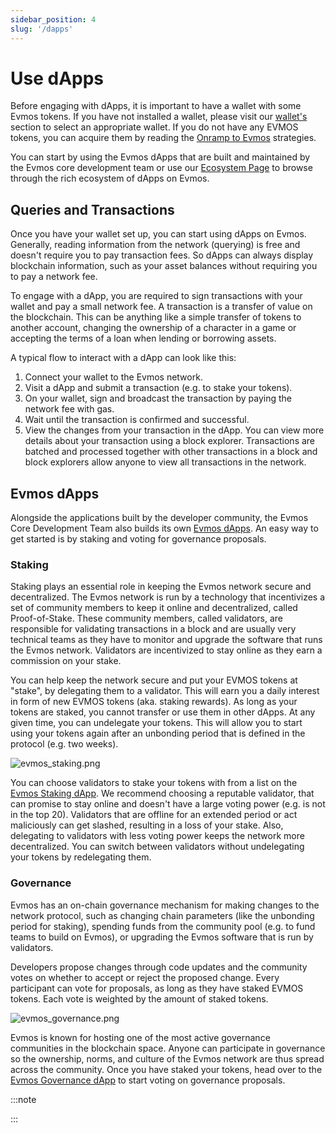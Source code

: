 ```yaml
---
sidebar_position: 4
slug: '/dapps'
---
```


# Use dApps

Before engaging with dApps, it is important to have a wallet with some Evmos tokens. If you have not installed a wallet,
please visit our [wallet's](./../wallet) section to select an appropriate wallet. If you do not have any EVMOS tokens,
you can acquire them by reading the [Onramp to Evmos](../transfer-tokens/index.md#onramp-to-evmos) strategies.

<!-- add link to [dApps](../intro#what-are-dapps) -->

You can start by using the Evmos dApps that are built and maintained by the Evmos core development team or use our
[Ecosystem Page](https://evmos.org/ecosystem) to browse through the rich ecosystem of dApps on Evmos.

## Queries and Transactions

Once you have your wallet set up, you can start using dApps on Evmos. Generally, reading information from the network
(querying) is free and doesn't require you to pay transaction fees. So dApps can always display blockchain information,
such as your asset balances without requiring you to pay a network fee.

To engage with a dApp, you are required to sign transactions with your wallet and pay a small network fee. A transaction
is a transfer of value on the blockchain. This can be anything like a simple transfer of tokens to another account,
changing the ownership of a character in a game or accepting the terms of a loan when lending or borrowing assets.

A typical flow to interact with a dApp can look like this:

1. Connect your wallet to the Evmos network.
2. Visit a dApp and submit a transaction (e.g. to stake your tokens).
3. On your wallet, sign and broadcast the transaction by paying the network fee with gas.
4. Wait until the transaction is confirmed and successful.
5. View the changes from your transaction in the dApp. You can view more details about your transaction using a block
  explorer. Transactions are batched and processed together with other transactions in a block and block explorers allow
  anyone to view all transactions in the network.

## Evmos dApps

Alongside the applications built by the developer community, the Evmos Core Development Team also builds its own
[Evmos dApps](https://app.evmos.org). An easy way to get started is by staking and voting for governance proposals.

### Staking

Staking plays an essential role in keeping the Evmos network secure and decentralized. The Evmos network is run by a
technology that incentivizes a set of community members to keep it online and decentralized, called Proof-of-Stake.
These community members, called validators, are responsible for validating transactions in a block and are usually
  very technical teams as they have to monitor and upgrade the software that runs the Evmos network. Validators are
  incentivized to stay online as they earn a commission on your stake.

You can help keep the network secure and put your EVMOS tokens at "stake", by delegating them to a validator. This will
earn you a daily interest in form of new EVMOS tokens (aka. staking rewards). As long as your tokens are staked, you
cannot transfer or use them in other dApps. At any given time, you can undelegate your tokens. This will allow you to
start using your tokens again after an unbonding period that is defined in the protocol (e.g. two weeks).

![evmos_staking.png](/img/evmos_staking.png)

You can choose validators to stake your tokens with from a list on the [Evmos Staking dApp](https://app.evmos.org/staking).
We recommend choosing a reputable validator, that can promise to stay online and doesn't have a large voting power
(e.g. is not in the top 20). Validators that are offline for an extended period or act maliciously can get slashed,
resulting in a loss of your stake. Also, delegating to validators with less voting power keeps the network more
decentralized. You can switch between validators without undelegating your tokens by redelegating them.

### Governance

Evmos has an on-chain governance mechanism for making changes to the network protocol, such as changing chain parameters
(like the unbonding period for staking), spending funds from the community pool (e.g. to fund teams to build on Evmos),
or upgrading the Evmos software that is run by validators.

Developers propose changes through code updates and the community votes on whether to accept or reject the proposed change.
Every participant can vote for proposals, as long as they have staked EVMOS tokens. Each vote is weighted by the amount
of staked tokens.

![evmos_governance.png](/img/evmos_governance.png)

Evmos is known for hosting one of the most active governance communities in the blockchain space. Anyone can participate
in governance so the ownership, norms, and culture of the Evmos network are thus spread across the community. Once you
have staked your tokens, head over to the [Evmos Governance dApp](https://app.evmos.org/governance) to start voting on
governance proposals.

:::note

:::
